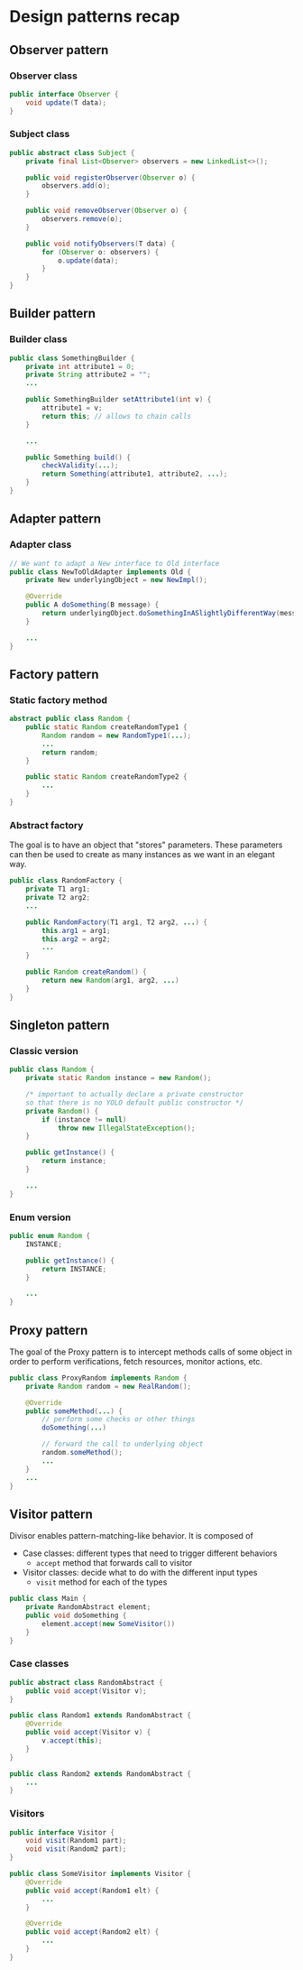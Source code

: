 # Design patterns recap
## Observer pattern
### Observer class
```java
public interface Observer {
    void update(T data);
}
```
### Subject class
```java
public abstract class Subject {
    private final List<Observer> observers = new LinkedList<>();

    public void registerObserver(Observer o) {
        observers.add(o);
    }

    public void removeObserver(Observer o) {
        observers.remove(o);
    }

    public void notifyObservers(T data) {
        for (Observer o: observers) {
            o.update(data);
        }
    }
}
```

## Builder pattern
### Builder class
```java
public class SomethingBuilder {
    private int attribute1 = 0;
    private String attribute2 = "";
    ...

    public SomethingBuilder setAttribute1(int v) {
        attribute1 = v;
        return this; // allows to chain calls
    }

    ...

    public Something build() {
        checkValidity(...);
        return Something(attribute1, attribute2, ...);
    }
} 
```

## Adapter pattern
### Adapter class
```java
// We want to adapt a New interface to Old interface
public class NewToOldAdapter implements Old {
    private New underlyingObject = new NewImpl();

    @Override
    public A doSomething(B message) {
        return underlyingObject.doSomethingInASlightlyDifferentWay(message, 123);
    }

    ...
}
```

## Factory pattern
### Static factory method
```java
abstract public class Random {
    public static Random createRandomType1 {
        Random random = new RandomType1(...);
        ...
        return random;
    }

    public static Random createRandomType2 {
        ...
    }
}
```

### Abstract factory
The goal is to have an object that "stores" parameters. These parameters
can then be used to create as many instances as we want in an elegant way.

```java
public class RandomFactory {
    private T1 arg1;
    private T2 arg2;
    ...

    public RandomFactory(T1 arg1, T2 arg2, ...) {
        this.arg1 = arg1;
        this.arg2 = arg2;
        ...
    }

    public Random createRandom() {
        return new Random(arg1, arg2, ...)
    }
}
```

## Singleton pattern
### Classic version
```java
public class Random {
    private static Random instance = new Random();

    /* important to actually declare a private constructor
    so that there is no YOLO default public constructor */
    private Random() {
        if (instance != null)
            throw new IllegalStateException();
    }

    public getInstance() {
        return instance;
    }

    ...
}
```

### Enum version
```java
public enum Random {
    INSTANCE;

    public getInstance() {
        return INSTANCE;
    }

    ...
}
```

## Proxy pattern
The goal of the Proxy pattern is to intercept
methods calls of some object in order to perform verifications,
fetch resources, monitor actions, etc.

```java
public class ProxyRandom implements Random {
    private Random random = new RealRandom();

    @Override
    public someMethod(...) {
        // perform some checks or other things
        doSomething(...)

        // forward the call to underlying object
        random.someMethod();
        ...
    }
    ...
}
```

## Visitor pattern
Divisor enables pattern-matching-like behavior. It is composed of
* Case classes: different types that need to trigger different behaviors
  * `accept` method that forwards call to visitor
* Visitor classes: decide what to do with the different input types
  * `visit` method for each of the types

```java
public class Main {
    private RandomAbstract element;
    public void doSomething {
        element.accept(new SomeVisitor())
    }
}
```

### Case classes
```java
public abstract class RandomAbstract {
    public void accept(Visitor v);
}

public class Random1 extends RandomAbstract {
    @Override
    public void accept(Visitor v) {
        v.accept(this);
    }
}

public class Random2 extends RandomAbstract {
    ...
}
```

### Visitors
```java
public interface Visitor {
    void visit(Random1 part);
    void visit(Random2 part);
}

public class SomeVisitor implements Visitor {
    @Override
    public void accept(Random1 elt) {
        ...
    }

    @Override
    public void accept(Random2 elt) {
        ...
    }
}
```